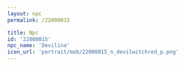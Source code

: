 ```yaml
---
layout: npc
permalink: /22000015

title: Npc
id: '22000015'
npc_name: 'Devilina'
icon_url: 'portrait/mob/22000015_n_devilwitchred_p.png'
---
```

